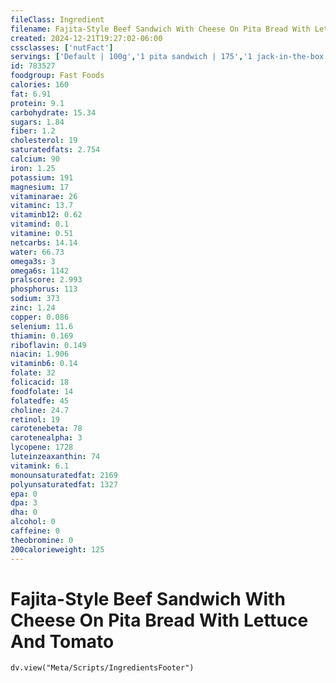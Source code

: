 ```yaml
---
fileClass: Ingredient
filename: Fajita-Style Beef Sandwich With Cheese On Pita Bread With Lettuce And Tomato
created: 2024-12-21T19:27:02-06:00
cssclasses: ['nutFact']
servings: ['Default | 100g','1 pita sandwich | 175','1 jack-in-the-box original pita | 175']
id: 783527
foodgroup: Fast Foods
calories: 160
fat: 6.91
protein: 9.1
carbohydrate: 15.34
sugars: 1.84
fiber: 1.2
cholesterol: 19
saturatedfats: 2.754
calcium: 90
iron: 1.25
potassium: 191
magnesium: 17
vitaminarae: 26
vitaminc: 13.7
vitaminb12: 0.62
vitamind: 0.1
vitamine: 0.51
netcarbs: 14.14
water: 66.73
omega3s: 3
omega6s: 1142
pralscore: 2.993
phosphorus: 113
sodium: 373
zinc: 1.24
copper: 0.086
selenium: 11.6
thiamin: 0.169
riboflavin: 0.149
niacin: 1.906
vitaminb6: 0.14
folate: 32
folicacid: 18
foodfolate: 14
folatedfe: 45
choline: 24.7
retinol: 19
carotenebeta: 78
carotenealpha: 3
lycopene: 1728
luteinzeaxanthin: 74
vitamink: 6.1
monounsaturatedfat: 2169
polyunsaturatedfat: 1327
epa: 0
dpa: 3
dha: 0
alcohol: 0
caffeine: 0
theobromine: 0
200calorieweight: 125
---
```


# Fajita-Style Beef Sandwich With Cheese On Pita Bread With Lettuce And Tomato

```dataviewjs
dv.view("Meta/Scripts/IngredientsFooter")
```